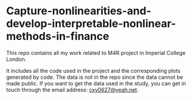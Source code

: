 # Capture-nonlinearities-and-develop-interpretable-nonlinear-methods-in-finance
This repo contains all my work related to M4R project in Imperial College London.

It includes all the code used in the project and the corresponding plots generated by code. The data is not in the repo since the data cannot be made public. If you want to get the data used in the study, you can get in touch through the email address: cxy0627@yeah.net.
